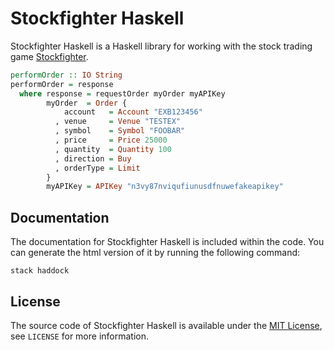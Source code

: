 # Stockfighter Haskell
Stockfighter Haskell is a Haskell library for working with the stock trading game [Stockfighter](https://www.stockfighter.io/).

```haskell
performOrder :: IO String
performOrder = response
  where response = requestOrder myOrder myAPIKey
        myOrder  = Order {
            account   = Account "EXB123456"
          , venue     = Venue "TESTEX"
          , symbol    = Symbol "FOOBAR"
          , price     = Price 25000
          , quantity  = Quantity 100
          , direction = Buy
          , orderType = Limit
        }
        myAPIKey = APIKey "n3vy87nviqufiunusdfnuwefakeapikey"
```

## Documentation
The documentation for Stockfighter Haskell is included within the code. You can generate the html version of it by running the following command:

```
stack haddock
```

## License
The source code of Stockfighter Haskell is available under the [MIT License](https://opensource.org/licenses/MIT), see `LICENSE` for more information.
